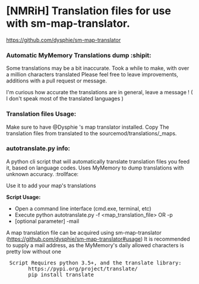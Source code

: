 # [NMRiH] Translation files for use with sm-map-translator.
https://github.com/dysphie/sm-map-translator


### Automatic MyMemory Translations dump :shipit:

Some translations may be a bit inaccurate.
Took a while to make, with over a million characters translated
Please feel free to leave improvements, additions with a pull request or message.

I'm curious how accurate the translations are in general, leave a message ! ( I don't speak most of the translated languages )


### Translation files Usage:

Make sure to have @Dysphie 's map translator installed. 
Copy The translation files from translated to the sourcemod/translations/_maps.


### autotranslate.py info:
A python cli script that will automatically translate translation files you feed it, based on language codes. 
Uses MyMemory to dump translations with unknown accuracy. :trollface: 

Use it to add your map's translations


**Script Usage:**

- Open a command line interface (cmd.exe, terminal, etc)
- Execute python autotranslate.py -f <map_translation_file> OR -p <directory to translate>
- [optional parameter] -mail <yourmail>

A map translation file can be acquired using sm-map-translator (https://github.com/dysphie/sm-map-translator#usage)
It is recommended to supply a mail address, as the MyMemory's daily allowed characters is pretty low without one 

<pre>
 Script Requires python 3.5+, and the translate library:
       https://pypi.org/project/translate/
       pip install translate
</pre>

